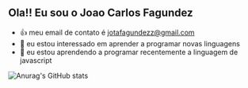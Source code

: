 ## Ola!! Eu sou o Joao Carlos Fagundez
- 👍 meu email de contato é jotafagundezz@gmail.com
- 👀 eu estou interessado em aprender a programar novas linguagens 
- 🌱 eu estou aprendendo a programar recentemente a linguagem de javascript

<div>
  
  ![Anurag's GitHub stats](https://github-readme-stats.vercel.app/api?username=jotafagundezz06&theme=shadow_blue&show_icons=true)
  
</div>



<!---
Joaocepb/Joaocepb is a ✨ special ✨ repository because its `README.md` (this file) appears on your GitHub profile.
You can click the Preview link to take a look at your changes.
--->
